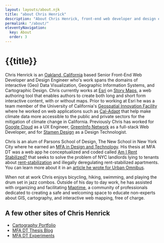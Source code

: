 ```yaml
---
layout: layouts/about.njk
title: "about Chris Henrick"
description: "About Chris Henrick, front-end web developer and design engineer"
permalink: "/about/"
eleventyNavigation:
  key: About
  order: 3
---
```


# {{title}}

Chris Henrick is an [Oakland, California](https://en.wikipedia.org/wiki/Oakland,_California) based Senior Front-End Web Developer and Design Engineer who's work spans the domains of interactive (Geo) Data Visualization, Geographic Information Systems, and Cartographic Design. Chris currently works at [Esri](https://esri.com) on [Story Maps](https://storymaps.com), a web authoring tool that enables authors to create both long and short form interactive content, with or without maps. Prior to working at Esri he was a team member of the University of California's [Geospatial Innovation Facility](http://gif.berkeley.edu) where he worked on web applications such as [Cal-Adapt](https://cal-adapt.org) that help make climate data more accessible to the public and private sectors for the mitigation of climate change in California. Previously Chris has worked for [Google Cloud](https://cloud.google.com/) as a UX Engineer, [GreenInfo Network](http://greeninfo.org) as a full-stack Web Developer, and for [Stamen Design](http://stamen.com/about/) as a Design Technologist.

Chris is an alum of Parsons School of Design, The New School in New York City where he earned an [MFA in Design and Technology](http://www.newschool.edu/parsons/mfa-design-technology/). His thesis at MFA DT was a web app he conceptualized and coded called [Am I Rent Stabilized?](https://amirentstabilized.com) that seeks to solve the problem of NYC landlords lying to tenants about [rent-stabilization](http://www.nycrgb.org/html/resources/faq/rentstab.html#exactly) and illegally deregulating rent-stabilized apartments. You can learn more about it in an [article he wrote for Urban Omnibus](https://urbanomnibus.net/2015/05/using-open-data-to-strengthen-tenants-rights-activism/).

When not at work Chris enjoys bicycling, hiking, swimming, and playing the drum set in jazz combos. Outside of his day to day work, he has assisted with organizing and facilitating [Maptime](https://maptime.io/), a community of professionals dedicated to creating a safe and welcoming space to educate non-experts about GIS, cartography, and interactive web mapping, free of charge.

## A few other sites of Chris Henrick
- [Cartography Portfolio](http://chrishenrick.com/)
- [MFA DT Thesis Blog](http://clhenrick.github.io/thesis-blog/)
- [MFA DT Experiments](https://chenrickmfadt.wordpress.com/)
